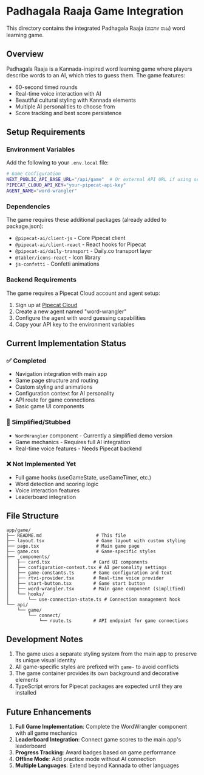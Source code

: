 # Padhagala Raaja Game Integration

This directory contains the integrated Padhagala Raaja (ಪದಗಳ ರಾಜ) word learning game.

## Overview

Padhagala Raaja is a Kannada-inspired word learning game where players describe words to an AI, which tries to guess them. The game features:

- 60-second timed rounds
- Real-time voice interaction with AI
- Beautiful cultural styling with Kannada elements
- Multiple AI personalities to choose from
- Score tracking and best score persistence

## Setup Requirements

### Environment Variables

Add the following to your `.env.local` file:

```bash
# Game Configuration
NEXT_PUBLIC_API_BASE_URL="/api/game"  # Or external API URL if using separate backend
PIPECAT_CLOUD_API_KEY="your-pipecat-api-key"
AGENT_NAME="word-wrangler"
```

### Dependencies

The game requires these additional packages (already added to package.json):

- `@pipecat-ai/client-js` - Core Pipecat client
- `@pipecat-ai/client-react` - React hooks for Pipecat
- `@pipecat-ai/daily-transport` - Daily.co transport layer
- `@tabler/icons-react` - Icon library
- `js-confetti` - Confetti animations

### Backend Requirements

The game requires a Pipecat Cloud account and agent setup:

1. Sign up at [Pipecat Cloud](https://pipecat.daily.co)
2. Create a new agent named "word-wrangler"
3. Configure the agent with word guessing capabilities
4. Copy your API key to the environment variables

## Current Implementation Status

### ✅ Completed
- Navigation integration with main app
- Game page structure and routing
- Custom styling and animations
- Configuration context for AI personality
- API route for game connections
- Basic game UI components

### 🚧 Simplified/Stubbed
- `WordWrangler` component - Currently a simplified demo version
- Game mechanics - Requires full AI integration
- Real-time voice features - Needs Pipecat backend

### ❌ Not Implemented Yet
- Full game hooks (useGameState, useGameTimer, etc.)
- Word detection and scoring logic
- Voice interaction features
- Leaderboard integration

## File Structure

```
app/game/
├── README.md                    # This file
├── layout.tsx                   # Game layout with custom styling
├── page.tsx                     # Main game page
├── game.css                     # Game-specific styles
├── _components/
│   ├── card.tsx                # Card UI components
│   ├── configuration-context.tsx # AI personality settings
│   ├── game-constants.ts       # Game configuration and text
│   ├── rtvi-provider.tsx       # Real-time voice provider
│   ├── start-button.tsx        # Game start button
│   ├── word-wrangler.tsx       # Main game component (simplified)
│   └── hooks/
│       └── use-connection-state.ts # Connection management hook
└── api/
    └── game/
        └── connect/
            └── route.ts        # API endpoint for game connections
```

## Development Notes

1. The game uses a separate styling system from the main app to preserve its unique visual identity
2. All game-specific styles are prefixed with `game-` to avoid conflicts
3. The game container provides its own background and decorative elements
4. TypeScript errors for Pipecat packages are expected until they are installed

## Future Enhancements

1. **Full Game Implementation**: Complete the WordWrangler component with all game mechanics
2. **Leaderboard Integration**: Connect game scores to the main app's leaderboard
3. **Progress Tracking**: Award badges based on game performance
4. **Offline Mode**: Add practice mode without AI connection
5. **Multiple Languages**: Extend beyond Kannada to other languages 